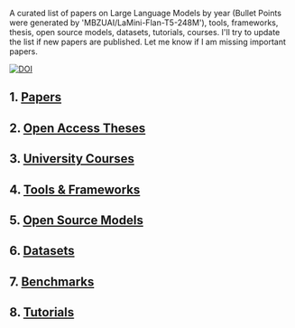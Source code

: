 A curated list of papers on Large Language Models by year (Bullet Points were generated by 'MBZUAI/LaMini-Flan-T5-248M'), tools, frameworks, thesis, open source models, datasets, tutorials, courses. I'll try to update the list if new papers are published. Let me know if I am missing important papers. 

[![DOI](https://sandbox.zenodo.org/badge/745140104.svg)](https://sandbox.zenodo.org/doi/10.5072/zenodo.27133)

## 1. [Papers](Papers.md)

## 2. [Open Access Theses](Theses.md)

## 3. [University Courses](UniversityCourses.md)

## 4. [Tools & Frameworks](ToolsFrameworks.md)

## 5. [Open Source Models](OpenSourceModels.md)

## 6. [Datasets](Datasets.md)

## 7. [Benchmarks](Bencmarks.md)

## 8. [Tutorials](Tutorials.md)


  






